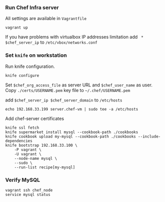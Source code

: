 ### Run Chef Infra server
All settings are available in `Vagrantfile` 
````
vagrant up
````
If you have problems with virtualbox IP addresses limitation add ` * $chef_server_ip` to `/etc/vbox/networks.conf`

### Set `knife` on workstation 
Run knife configuration.
````
knife configure
````
Set `$chef_org_access_file` as server URL and `$chef_user_name` as user.
Copy `./certs/USERNAME.pem` key file to `~/.chef/USERNAME.pem`

add `$chef_server_ip $chef_server_domain` to `/etc/hosts`
````
echo 192.168.33.199 server.chef-vm | sudo tee -a /etc/hosts
````
Add chef-server certificates
````
knife ssl fetch
knife supermarket install mysql --cookbook-path ./cookbooks
knife cookbook upload my-mysql --cookbook-path ./cookbooks --include-dependencies
knife bootstrap 192.168.33.100 \
    -P vagrant \
    -U vagrant \
    --node-name mysql \
    --sudo \
    --run-list recipe[my-mysql]
````

### Verify MySQL
````
vagrant ssh chef_node
service mysql status
````